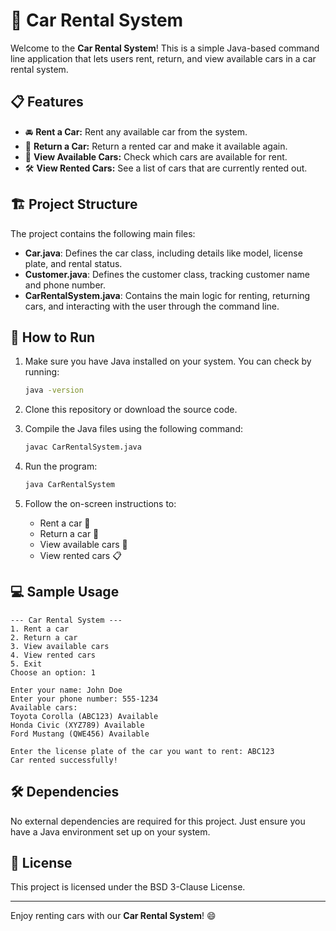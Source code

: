 # 🚗 Car Rental System

Welcome to the **Car Rental System**! This is a simple Java-based command line application that lets users rent, return, and view available cars in a car rental system.

## 📋 Features

- 🚘 **Rent a Car:** Rent any available car from the system.
- 🔄 **Return a Car:** Return a rented car and make it available again.
- 👀 **View Available Cars:** Check which cars are available for rent.
- 🛠️ **View Rented Cars:** See a list of cars that are currently rented out.

## 🏗️ Project Structure

The project contains the following main files:

- **Car.java**: Defines the car class, including details like model, license plate, and rental status.
- **Customer.java**: Defines the customer class, tracking customer name and phone number.
- **CarRentalSystem.java**: Contains the main logic for renting, returning cars, and interacting with the user through the command line.

## 🚀 How to Run

1. Make sure you have Java installed on your system. You can check by running:
   ```bash
   java -version
   ```
   
2. Clone this repository or download the source code.

3. Compile the Java files using the following command:
   ```bash
   javac CarRentalSystem.java
   ```

4. Run the program:
   ```bash
   java CarRentalSystem
   ```

5. Follow the on-screen instructions to:
   - Rent a car 🚗
   - Return a car 🔄
   - View available cars 👀
   - View rented cars 📋

## 💻 Sample Usage

```text
--- Car Rental System ---
1. Rent a car
2. Return a car
3. View available cars
4. View rented cars
5. Exit
Choose an option: 1

Enter your name: John Doe
Enter your phone number: 555-1234
Available cars:
Toyota Corolla (ABC123) Available
Honda Civic (XYZ789) Available
Ford Mustang (QWE456) Available

Enter the license plate of the car you want to rent: ABC123
Car rented successfully!
```

## 🛠️ Dependencies

No external dependencies are required for this project. Just ensure you have a Java environment set up on your system.

## 📝 License

This project is licensed under the BSD 3-Clause License.

---

Enjoy renting cars with our **Car Rental System**! 😄
